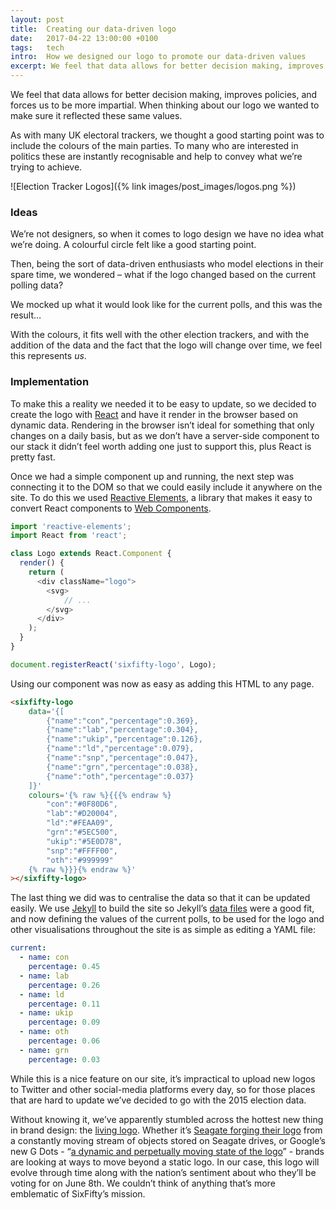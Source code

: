 ```yaml
---
layout: post
title:  Creating our data-driven logo
date:   2017-04-22 13:00:00 +0100
tags:   tech
intro:  How we designed our logo to promote our data-driven values
excerpt: We feel that data allows for better decision making, improves policies, and forces us to be more impartial. When thinking about our logo we wanted to make sure it reflected these same values.
---
```


We feel that data allows for better decision making, improves policies, and forces us to be more impartial. When thinking about our logo we wanted to make sure it reflected these same values.

As with many UK electoral trackers, we thought a good starting point was to include the colours of the main parties. To many who are interested in politics these are instantly recognisable and help to convey what we’re trying to achieve.

![Election Tracker Logos]({% link images/post_images/logos.png %})

### Ideas

We’re not designers, so when it comes to logo design we have no idea what we’re doing. A colourful circle felt like a good starting point.

<p class="text-center">
    <!-- Equal distribution -->
    <sixfifty-logo
        data='{[{"name":"con","percentage":0.16666666667},{"name":"lab","percentage":0.16666666667},{"name":"ld","percentage":0.16666666667},{"name":"ukip","percentage":0.16666666667},{"name":"oth","percentage":0.16666666667},{"name":"grn","percentage":0.16666666667}]}'
        colours='{% raw %}{{% endraw %}{{ site.data.colours.parties | jsonify }}{% raw %}}{% endraw %}'
    ></sixfifty-logo>
</p>

Then, being the sort of data-driven enthusiasts who model elections in their spare time,  we wondered – what if the logo changed based on the current polling data?

We mocked up what it would look like for the current polls, and this was the result…

<p class="text-center">
    <!-- Polls 2017/04/20 -->
    <sixfifty-logo
        data='{[{"name":"con","percentage":0.45},{"name":"lab","percentage":0.26},{"name":"ld","percentage":0.11},{"name":"ukip","percentage":0.09},{"name":"oth","percentage":0.06},{"name":"grn","percentage":0.03}]}'
        colours='{% raw %}{{% endraw %}{{ site.data.colours.parties | jsonify }}{% raw %}}{% endraw %}'
    ></sixfifty-logo>
</p>

With the colours, it fits well with the other election trackers, and with the addition of the data and the fact that the logo will change over time, we feel this represents _us_.

### Implementation

To make this a reality we needed it to be easy to update, so we decided to create the logo with [React][react] and have it render in the browser based on dynamic data. Rendering in the browser isn’t ideal for something that only changes on a daily basis, but as we don’t have a server-side component to our stack it didn’t feel worth adding one just to support this, plus React is pretty fast.

Once we had a simple component up and running, the next step was connecting it to the DOM so that we could easily include it anywhere on the site. To do this we used [Reactive Elements][reactive-elements], a library that makes it easy to convert React components to [Web Components][web-components].

```js
import 'reactive-elements';
import React from 'react';

class Logo extends React.Component {
  render() {
    return (
      <div className="logo">
        <svg>
            // ...
        </svg>
      </div>
    );
  }
}

document.registerReact('sixfifty-logo', Logo);
```

Using our component was now as easy as adding this HTML to any page.

```html
<sixfifty-logo
    data='{[
        {"name":"con","percentage":0.369},
        {"name":"lab","percentage":0.304},
        {"name":"ukip","percentage":0.126},
        {"name":"ld","percentage":0.079},
        {"name":"snp","percentage":0.047},
        {"name":"grn","percentage":0.038},
        {"name":"oth","percentage":0.037}
    ]}'
    colours='{% raw %}{{{% endraw %}
        "con":"#0F80D6",
        "lab":"#D20004",
        "ld":"#FEAA09",
        "grn":"#5EC500",
        "ukip":"#5E0D78",
        "snp":"#FFFF00",
        "oth":"#999999"
    {% raw %}}}{% endraw %}'
></sixfifty-logo>
```

The last thing we did was to centralise the data so that it can be updated easily. We use [Jekyll][jekyll] to build the site so Jekyll’s [data files][jekyll-datafiles] were a good fit, and now defining the values of the current polls, to be used for the logo and other visualisations throughout the site is as simple as editing a YAML file:

```yaml
current:
  - name: con
    percentage: 0.45
  - name: lab
    percentage: 0.26
  - name: ld
    percentage: 0.11
  - name: ukip
    percentage: 0.09
  - name: oth
    percentage: 0.06
  - name: grn
    percentage: 0.03
```

While this is a nice feature on our site, it’s impractical to upload new logos to Twitter and other social-media platforms every day, so for those places that are hard to update we’ve decided to go with the 2015 election data.

<p class="text-center">
    <!-- 2015 results -->
    <sixfifty-logo
        data='{% raw %}{{% endraw %}{{ site.data.votes_2015.results | jsonify }}{% raw %}}{% endraw %}'
        colours='{% raw %}{{% endraw %}{{ site.data.colours.parties | jsonify }}{% raw %}}{% endraw %}'
    ></sixfifty-logo>
</p>

Without knowing it, we’ve apparently stumbled across the hottest new thing in brand design: the [living logo][living-logo]. Whether it’s [Seagate forging their logo][seagate-logo] from a constantly moving stream of objects stored on Seagate drives, or Google’s new G Dots - “[a dynamic and perpetually moving state of the logo][g-dots]” - brands are looking at ways to move beyond a static logo. In our case, this logo will evolve through time along with the nation’s sentiment about who they’ll be voting for on June 8th. We couldn’t think of anything that’s more emblematic of SixFifty’s mission.


[sixfifty-source]: https://github.com/six50/sixfifty
[react]: https://facebook.github.io/react/
[reactive-elements]: https://github.com/PixelsCommander/ReactiveElements
[web-components]: https://en.wikipedia.org/wiki/Web_Components
[jekyll]: https://jekyllrb.com/
[jekyll-datafiles]: https://jekyllrb.com/docs/datafiles/
[living-logo]: http://30kft.studioscience.com/living-logos-corporate-identity-in-a-time-of-constant-change/
[seagate-logo]: https://vimeo.com/121681674
[g-dots]: https://design.google.com/articles/evolving-the-google-identity/
